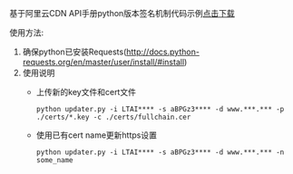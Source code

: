 基于阿里云CDN API手册python版本签名机制代码示例[点击下载](https://docs-aliyun.cn-hangzhou.oss.aliyun-inc.com/cn/cdn/0.1.99/assets/api/callmethod_sdk_python.zip?spm=5176.doc27149.2.1.eijrGE&file=callmethod_sdk_python.zip)

使用方法:

1. 确保python已安装Requests(http://docs.python-requests.org/en/master/user/install/#install)
2. 使用说明
    * 上传新的key文件和cert文件
    
        `python updater.py -i LTAI**** -s aBPGz3**** -d www.***.*** -p ./certs/*.key -c ./certs/fullchain.cer`
    * 使用已有cert name更新https设置
    
        `python updater.py -i LTAI**** -s aBPGz3**** -d www.***.*** -n some_name`

